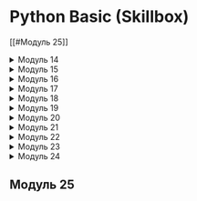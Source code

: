 # Python Basic (Skillbox)
[[#Модуль 25]]


<details>
<summary>Модуль 14</summary>
<h2>Задача 1. Информация о системе</h2>
<p>
Чтобы преподавателям было проще помогать вам при возникновении различных ошибок, нужно собрать информацию об операционной системе и версии Python. Для этого используйте код ниже.
</p>
<pre>
  <code>
    import platform
    import sys
    info = 'OS info is \n{}\n\nPython version is {} {}'.format(
        platform.uname(),
        sys.version,
        platform.architecture(),
    )
    print(info)  
    with open('os_info.txt', 'w', encoding='utf8') as file:
        file.write(info)
  </code>
</pre>
<h2>Задача 2. Сессия</h2>
<p>
Решите задачу из четвёртого урока данного модуля. Вот текст самой задачи:
Для сдачи зачёта студент Пётр написал программу, которая по координатам двух точек определяет уравнение прямой, проходящей через эти две точки, в виде y = k * x + b, где k и b — числа, означающие угловой коэффициент и вертикальное смещение прямой. Вот текст этой программы:
</p>
<p>
<pre>
Пример работы программы (содержимое консоли):
Введите первую точку
X: 10
Y: 20
Введите вторую точку
X: 15
Y: 25
Уравнение прямой, проходящей через эти точки:
y =  1.0  * x +  10.0
Однако вечером накануне сдачи Пётр обнаружил, что программа не всегда работает правильно. 
Например, она не выдаёт корректное уравнение, если координаты первой точки равны (10, 20), а координаты второй точки равны (10, 45).
Отчаявшись и предвидя бессонную ночь, Пётр обратился к вам за помощью. 
Помогите ему найти и исправить ошибку в коде с помощью брейк-поинтов, чтобы уравнение прямой составлялось правильно во всех случаях.
</pre>
</p>
<h2>Задача 3. Сумма и разность</h2>
<p>
Напишите две функции: первая принимает одно целое положительное число N и находит сумму всех цифр числа N; вторая принимает число N и считает количество цифр в числе. В ответе выводится разность суммы чисел и количества.
</p>
<p>
<pre>
Пример работы программы:
Введите число: 500

Сумма цифр: 5
Кол-во цифр в числе: 3
Разность суммы и кол-ва цифр: 2
</pre>
</p>
<h2>Задача 4. Число наоборот 3</h2>
<p>
Пользователь вводит два вещественных числа — N и K. Напишите программу, которая отдельно заменяет сначала целую часть на число, которое получается из исходного записью его цифр в обратном порядке, затем то же самое делает с дробной частью. После этого числа складываются и сумма выводится на экран.
</p>
<p>
<pre>
Пример: 
Введите первое число: 102.12
Введите второе число: 123.34

Первое число наоборот: 201.21
Второе число наоборот: 321.43
Сумма: 522.64
</pre>
</p>

<h2>Задача 5. Наименьший делитель</h2>
<p>
Дано натуральное число n>1. Напишите функцию, которая находит его наименьший делитель, отличный от 1.
</p>
<p>
<pre>
Пример 1: 
Введите число: 6
Наименьший делитель, отличный от единицы: 2

Пример 2:
Введите число: 17
Наименьший делитель, отличный от единицы: 17
</pre>
</p>

<h2>Задача 6. Монетка 2</h2>
<p>
Практиканту снова дали задание найти старую металлическую монетку по заданным координатам. Но теперь металлоискатель сканирует местность вокруг пользователя в виде круга и при обнаружении/отсутствии металла прибор отображает на экране соответствующее сообщение.

Даны два действительных числа x и y и радиус r. Напишите функцию, которая проверяет, лежит ли точка с координатами (x, y) внутри круга с радиусом r (включая его границу). Координаты центра круга — (0, 0). Если точка принадлежит кругу, выведите сообщение «Монетка где-то рядом», иначе выведите сообщение «Монетки в области нет». 
</p>
<p>
<pre>
Пример 1:
Введите координаты монетки:
X: 0.5
Y: 0.5
Введите радиус: 1
Монетка где-то рядом

Пример 2:
Введите координаты монетки:
X: 2
Y: 2
Введите радиус: 1
Монетки в области нет
</pre>
</p>


<h2>Задача 7. Годы</h2>
<p>
Недавно Костя прочитал какую-то научно-фантастическую книжку, где самые страшные события случались только в определённые годы, а именно когда в году были ровно три одинаковые цифры. Косте стало интересно, какие годы были или будут «особенными» в определённом промежутке.
Напишите программу, в которой у пользователя запрашивается два четырёхзначных числа A и B. Затем выведите в порядке возрастания все четырёхзначные числа в интервале от A до B, запись которых содержит ровно три одинаковые цифры.
</p>
<p>
<pre>
Пример:
Введите первый год: 1900
Введите второй год: 2100
Годы от 1900 до 2100 с тремя одинаковыми цифрами:
1911
1999
2000
2022
</pre>
</p>
</details>


<details>
<summary>Модуль 15</summary>
<h2>Задача 1. Генерация списка</h2>
<p>
Дано целое число N. Напишите программу, которая формирует список из нечётных чисел от 1 до N.
</p>

<h2>Задача 2. Турнир</h2>
<p>
Для турнира по волейболу необходимо сформировать турнирную сетку из восьми человек на два дня. На первый день из списка участников решили выбрать каждого второго.
Дан список из восьми имён: Артемий, Борис, Влад, Гоша, Дима, Евгений, Женя, Захар. Напишите программу, которая выводит элементы списка только с чётными индексами.
</p>

<h2>Задача 3. Клетки</h2>
<p>
В научной лаборатории выводят и тестируют новые виды клеток. Есть список из N этих клеток, где элемент списка — это показатель эффективности, а индекс списка — это ранг клетки. Учёные отбирают клетки по следующему принципу: если эффективность клетки меньше её ранга, то эта клетка не подходит.
Напишите программу, которая выводит на экран те элементы списка, значения которых меньше их индекса.
</p>
<p>
<pre>
Пример:
Кол-во клеток: 5
Эффективность 1 клетки: 3
Эффективность 2 клетки: 0
Эффективность 3 клетки: 6
Эффективность 4 клетки: 2
Эффективность 5 клетки: 10
Неподходящие значения: 0 2
</pre>
</p>

<h2>Задача 4. Видеокарты</h2>
<p>
В базе одного магазина электроники есть список видеокарт компании NVIDIA разных поколений. Для удобства в списке вместо полных названий хранятся только числа, они обозначают модель и поколение видеокарты. Недавно компания выпустила новую линейку видеокарт, и в итоге самые старшие поколения разобрали за пару дней.
Напишите программу, которая удаляет из этого списка видеокарт наибольшие элементы.
</p>
<p>
<pre>
Пример:
Кол-во видеокарт: 5
1 Видеокарта: 3070
2 Видеокарта: 2060
3 Видеокарта: 3090
4 Видеокарта: 3070
5 Видеокарта: 3090
Старый список видеокарт: [ 3070 2060 3090 3070 3090 ]
Новый список видеокарт: [ 3070 2060 3070 ]
</pre>
</p>

<h2>Задача 5. Кино</h2>
<p>
Илья зашёл на один любительский киносайт, где пользователи пишут рецензии на фильмы. Вот, кстати, список этих фильмов: 
<pre>
films = [‘Крепкий орешек’, ‘Назад в будущее’, ‘Таксист’, ‘Леон’, ‘Богемская рапсодия’, ‘Город грехов’, ‘Мементо’, ‘Отступники’, ‘Деревня’]
</pre>

Илья на сайте в первый раз, он хочет зарегистрироваться и сразу добавить некоторые фильмы в список своих любимых, чтобы потом почитать рецензии на них. Напишите программу, в которой пользователь вводит фильм, и если он есть в списке, то он добавляется в список любимых. Если его нет, то выводится ошибка. В конце выведите весь список любимых фильмов.
</p>

<h2>Задача 6. Анализ слова</h2>
<p>
Мы пишем программу — анализатор слов, чтобы потом, возможно, использовать её для тренировки нейросети, которая будет генерировать нужный нам текст.
Пользователь вводит слово. Напишите программу, которая считает количество уникальных букв в слове. Уникальные буквы — это те, которые встречаются всего один раз.
</p>
<p>
<pre>
Пример 1:
Введите слово: привет
Кол-во уникальных букв: 6

Пример 2:
Введите слово: лава
Кол-во уникальных букв: 2
</pre>
</p>

<h2>Задача 7. Контейнеры</h2>
<p>
Контейнеры на складе лежат в ряд в порядке невозрастания своей массы (в килограммах). На склад привезли ещё один контейнер, который также нужно положить на определённое место.
Напишите программу, которая получает на вход невозрастающую последовательность натуральных чисел, означающих массу каждого контейнера в ряду. После этого вводится число X — масса нового контейнера. Программа выводит номер, под которым будет лежать новый контейнер. Если в ряде есть контейнеры с одинаковой массой, такой же, как у нового, то его нужно положить после них.
Обеспечьте контроль ввода: все числа не превышают 200.
</p>
<p>
<pre>
Пример:
Кол-во контейнеров: 8
Введите вес контейнера: 165 
Введите вес контейнера: 163 
Введите вес контейнера: 160 
Введите вес контейнера: 160 
Введите вес контейнера: 157 
Введите вес контейнера: 157 
Введите вес контейнера: 155 
Введите вес контейнера: 154 
Введите вес нового контейнера: 162
Номер, куда встанет новый контейнер: 3
</pre>
</p>

<h2>Задача 8. Бегущие цифры</h2>
<p>
Вы пишете программу для маленького табло, в котором циклически повторяется один и тот же текст или числа — прямо как в каком-нибудь метро, автобусах или трамваях.

Дан список из N элементов и целое число K. Напишите программу, которая циклически сдвигает элементы списка вправо на K позиций. Используйте минимально возможное количество операций присваивания.
</p>
<p>
<pre>
Пример 1:
Сдвиг: 1
Изначальный список: [1, 2, 3, 4, 5]
Сдвинутый список: [5, 1, 2, 3, 4]

Пример 2:
Сдвиг: 3
Изначальный список: [1, 4, -3, 0, 10]
Сдвинутый список: [-3, 0, 10, 1, 4]
</pre>
</p>

<h2>Задача 9. Анализ слова 2</h2>
<p>
Мы продолжаем писать программы — анализаторы для текста, и теперь от нас требуется реализовать код, с помощью которого можно будет определять, является ли слово палиндромом — словом, которое одинаково читается слева направо и справа налево. 
Напишите такую программу.
</p>
<p>
<pre>
Пример 1:
Введите слово: мадам
Слово является палиндромом

Пример 2:
Введите слово: abccba
Слово является палиндромом

Пример 3:
Введите слово: abbd
Слово не является палиндромом
</pre>
</p>

<h2>Задача 10. Сортировка (по желанию)</h2>
<p>
Дан список из N чисел. Напишите программу, которая сортирует элементы списка по возрастанию и выводит его на экран. Дополнительный список не использовать.
Постарайтесь придумать и написать как можно более эффективный алгоритм сортировки.
</p>
<p>
<pre>
Пример:
Изначальный список: [1, 4, -3, 0, 10]
Отсортированный список: [-3, 0, 1, 4, 10]
</pre>
</p>
</details>
<details>
<summary>Модуль 16</summary>
<h2>Задача 1. Страшный код</h2>
<p>
Вашему другу, который тоже начал изучать Python, преподаватель дал такую задачу: есть три списка — основной и два побочных. В основном лежат элементы [1, 5, 3], а в побочных [1, 5, 1, 5] и [1, 3, 1, 5, 3, 3] соответственно. 
Первый побочный закидывается в основной, там считается количество цифр 5, количество выводится на экран, и затем они удаляются из основного списка. После этого в основной закидывается второй побочный список, там считается количество цифр 3 и выводится на экран. В конце также выводится и сам список.
Из интереса вы попросили вашего друга показать код его программы и поняли, что сделали это не зря — то, что вы увидели, повергло вас в шок и ужас. Вот сам код:
<pre>
<code>
a = [1, 5, 3]
b = [1, 5, 1, 5]
c = [1, 3, 1, 5, 3, 3]
for i in b:
    a.append(i)
t = 0
for i in a:
    if i == 5:
        t += 1
print(t)
d = []
for i in a:
    if i != 5:
        d.append(i)
for i in c:
    d.append(i)
t = 0
for i in d:
    if i == 3:
        t += 1
print(t)
print(d)
</code>
</pre>
</p>
<p>
Используя знания о методах списков, а также о стиле программирования, помогите другу переписать программу. Не используйте дополнительные списки.
</p>
<p>
<pre>
Результат работы программы:
Кол-во цифр 5 при первом объединении: 3
Кол-во цифр 3 при втором объединении: 4
Итоговый список: [1, 3, 1, 1, 1, 3, 1, 5, 3, 3]
</pre>
</p>

<h2>Задача 2. Шеренга</h2>
<p>
Два класса стоят в две отдельные шеренги. В каждом классе ученики выстроены по росту (по возрастанию): в одном классе от 160 см до 176 см с шагом 2, во втором классе — от 162 см до 180 см с шагом 3. Спустя какое-то время два класса объединяют в одну шеренгу и тоже выстраивают их по возрастанию.
Напишите программу, которая генерирует списки роста для каждого в классе, затем объединяет их в один список и сортирует его в порядке возрастания. Выведите отсортированный список на экран.
</p>

<h2>Задача 3. Детали</h2>
<p>
В базе данных магазина всякой всячины хранится список названий деталей и их стоимостей:
</pre>
shop = [['каретка', 1200], ['шатун', 1000], ['седло', 300], ['педаль', 100], ['седло', 1500], ['рама', 12000], ['обод', 2000], ['шатун', 200], ['седло', 2700]]
</pre>
Продавец решил, что считать количество и стоимость деталей вручную не очень удобно, поэтому решил попросить помощи у программиста, чтобы оптимизировать этот процесс.
Напишите программу, которая запрашивает у пользователя деталь, считает их количество, а также общую стоимость.
</p>
<p>
</pre>
Пример:
Название детали: седло

Кол-во деталей - 3  
Общая стоимость - 4500
</pre>
</p>

<h2>Задача 4. Вечеринка</h2>
<p>
В честь своего дня рождения Артём решил закатить вечеринку у себя на даче. Он не стал рассылать приглашения, а просто сообщил всем: «Если хотите — приходите и своих друзей тоже зовите». В ходе вечеринки люди приходили и уходили, ночевать остались не все. К тому же и сама дача не резиновая — на ней помещается всего шесть человек.
Дан изначальный список гостей — имена тех, кто пришёл к началу:
<pre>
guests = [‘Петя’, ‘Ваня’, ‘Саша’, ‘Лиза’, ‘Катя’]
</pre>
Напишите программу, которая спрашивает у пользователя, ушёл человек или пришёл новый гость, и исходя из ответа добавляет в список или удаляет из него нужное имя. При этом гостей может быть не больше шести. Имена запрашиваются до тех пор, пока пользователь не введёт сообщение «Пора спать».
</p>
<p>
<pre>
Пример:
Сейчас на вечеринке 5 человек: [‘Петя’, ‘Ваня’, ‘Саша’, ‘Лиза’, ‘Катя’]
Гость пришёл или ушёл? пришёл
Имя гостя: Алекс
Привет, Алекс!

Сейчас на вечеринке 6 человек: [‘Петя’, ‘Ваня’, ‘Саша’, ‘Лиза’, ‘Катя’, ‘Алекс’]
Гость пришёл или ушёл? пришёл
Имя гостя: Гоша
Прости, Гоша, но мест нет.

Сейчас на вечеринке 6 человек: [‘Петя’, ‘Ваня’, ‘Саша’, ‘Лиза’, ‘Катя’, ‘Алекс’]
Гость пришёл или ушёл? ушёл
Имя гостя: Ваня
Пока, Ваня!

Сейчас на вечеринке 5 человек: [‘Петя’, ‘Саша’, ‘Лиза’, ‘Катя’,  ‘Алекс’]
Гость пришёл или ушёл? Пора спать

Вечеринка закончилась, все легли спать.
</pre>
</p>

<h2>Задача 5. Песни</h2>
<p>
Мы пишем приложение для удобного прослушивания музыки. У Вани есть список из девяти песен группы Depeche Mode. Каждая песня состоит из названия и продолжительности с точностью до долей минут:
</p>
<pre>
violator_songs = [
    ['World in My Eyes', 4.86],
    ['Sweetest Perfection', 4.43],
    ['Personal Jesus', 4.56],
    ['Halo', 4.9],
    ['Waiting for the Night', 6.07],
    ['Enjoy the Silence', 4.20],
    ['Policy of Truth', 4.76],
    ['Blue Dress', 4.29],
    ['Clean', 5.83]
]
</pre>
Из этого списка Ваня хочет выбрать N песен и закинуть их в особый плейлист с другими треками. И при этом ему важно, сколько времени в сумме эти N песен будут звучать.
Напишите программу, которая запрашивает у пользователя количество песен из списка и затем названия этих песен, а на экран выводит общее время их звучания.
<p>
<pre>
Пример:
Сколько песен выбрать? 3
Название 1 песни: Halo
Название 2 песни: Enjoy the Silence
Название 3 песни: Clean

Общее время звучания песен: 14.93 минут
</pre>
</p>

<h2>Задача 6. Уникальные элементы</h2>
<p>
Даны два списка целых чисел, оба списка заполняются с клавиатуры. В первый список вводится три числа, во второй — семь чисел. Напишите программу, которая запрашивает у пользователя эти числа, затем расширяет первый список элементами второго и после этого оставляет в первом списке только уникальные элементы, то есть удаляет лишние повторы чисел. Условный оператор использовать нельзя.
<pre>
first_list = [1, 2, 3]
second_list = [2, 4, 6, 3, 3, 2, 1]
</pre>
</p>
<p>
<pre>
Пример:
# ввод чисел опустим
Первый список: [1, 2, 3]
Второй список: [2, 4, 6, 3, 3, 2, 1]

Новый первый список с уникальными элементами: [4, 6, 3, 2, 1]
</pre>
</p>

<h2>Задача 7. Ролики</h2>
<p>
Частная контора даёт в прокат ролики самых разных размеров. Человек может надеть ролики любого размера, которые не меньше размера его ноги. 
Пользователь вводит два списка размеров: N размеров коньков и K размеров ног людей. Реализуйте код, который определяет, какое наибольшее число человек сможет одновременно взять ролики и пойти покататься.
</p>
<p>
<pre>
Пример:
Кол-во коньков: 4
Размер 1 пары: 41
Размер 2 пары: 40
Размер 3 пары: 39
Размер 4 пары: 42
Кол-во людей: 3
Размер ноги 1 человека: 42
Размер ноги 2 человека: 41
Размер ноги 3 человека: 42

Наибольшее кол-во людей, которые могут взять ролики: 2
</pre>
</p>

<h2>Задача 8. Считалка</h2>
<p>
N человек, пронумерованных числами от 1 до N, стоят в кругу. Они начинают играть в считалку на выбывание, где каждый K-й по счёту человек выбывает из круга, после чего счёт продолжается со следующего за ним человека.

На вход подаётся количество человек N и номер K. Напишите программу, которая выводит число от 1 до N — это номер человека, который останется в кругу последним.
</p>
<p>
<pre>
Пример:
Кол-во человек: 5
Какое число в считалке? 7
Значит, выбывает каждый 7 человек

Текущий круг людей: [1, 2, 3, 4, 5]
Начало счёта с номера 1
Выбывает человек под номером 2

Текущий круг людей: [1, 3, 4, 5]
Начало счёта с номера 3
Выбывает человек под номером 5

Текущий круг людей: [1, 3, 4]
Начало счёта с номера 1
Выбывает человек под номером 1

Текущий круг людей: [3, 4]
Начало счёта с номера 3
Выбывает человек под номером 3

Остался человек под номером 4
</pre>
</p>

<h2>Задача 9. Друзья</h2>
<p>
N друзей постоянно берут в долг друг у друга деньги. В какой-то момент им надоело забывать, кто кому и сколько должен, и они придумали систему долговых расписок. И чтобы начать новый год «с чистого листа», друзья решили оплатить все долговые расписки, которые накопились у них друг к другу. Однако выяснилось, что иногда один и тот же человек в разные дни выступал как в роли должника, так и в роли кредитора.
Напишите программу, которая по заданным распискам вычислит, сколько всего должен каждый друг выплатить другим (или получить с других).
Сначала вводится число N — количество друзей, затем вводится число K — количество долговых расписок, после этого следует K троек чисел: номер друга, взявшего в долг, номер друга, давшего деньги, и сумма. Гарантируется, что ни один друг не брал в долг сам у себя.
Программа должна вывести «баланс друзей», то есть суммы, которые должны получить или отдать друзья. Положительное число означает, что друг должен получить деньги от других, отрицательное — должен отдать деньги.
</p>
<p>
<pre>
Пример 1:
Кол-во друзей: 2
Долговых расписок: 3
1 расписка
Кому: 1
От кого: 2
Сколько: 10

2 расписка
Кому: 1
От кого: 2
Сколько: 20

3 расписка
Кому: 1
От кого: 2
Сколько: 20

Баланс друзей:
1 : -50
2 : 50

Пример 2:
Кол-во друзей: 3
Долговых расписок: 1
1 расписка
Кому: 3
От кого: 1
Сколько: 100
Баланс друзей:
1 : 100
2 : 0
3 : -100
</pre>
</p>

<h2>Задача 10. Симметричная последовательность</h2>
<p>
Последовательность чисел называется симметричной, если она одинаково читается как слева направо, так и справа налево. Например, следующие последовательности являются симметричными:
<pre>
1 2 3 4 5 4 3 2 1
1 2 1 2 2 1 2 1
</pre>
</p>
<p>
<pre>
Пример 1:
Кол-во чисел: 5
Число: 1
Число: 2
Число: 1
Число: 2
Число: 2

Последовательность: 1 2 1 2 2
Нужно приписать чисел: 3
Сами числа: 1 2 1

Пример 2:
Кол-во чисел: 5
Число: 1
Число: 2
Число: 3
Число: 4
Число: 5

Последовательность: 1 2 3 4 5
Нужно приписать чисел: 4
Сами числа: 4 3 2 1
</pre>
</p>
</details>
<details>
<summary>Модуль 17</summary>
<h2>Задача 1. Гласные буквы</h2>
<p>
Команде лингвистов понравилось качество ваших программ, и они решили заказать у вас функцию для анализатора текста, которая создавала бы список гласных букв текста, а заодно считала бы их количество.
Напишите программу, которая запрашивает у пользователя текст и генерирует список из гласных букв этого текста (сама строка вводится на русском языке). Выведите в консоль сам список и его длину.
</p>
<p>
<pre>
Пример:
Введите текст: Нужно отнести кольцо в Мордор!

Список гласных букв: ['у', 'о', 'о', 'е', 'и', 'о', 'о', 'о', 'о']
Длина списка: 9
</pre>
</p>

<h2>Задача 2. Генерация</h2>
<p>
Пользователь вводит целое число N. Напишите программу, которая генерирует список из N чисел, на чётных местах в нём стоят единицы, а на нечётных — числа, равные остатку от деления своего номера на 5.
</p>
<p>
<pre>
Пример:
Введите длину списка: 10
Результат: [1, 1, 1, 3, 1, 0, 1, 2, 1, 4]
</pre>
</p>

<h2>Задача 3. Случайные соревнования</h2>
<p>
Мы хотим протестировать работу электронной таблицы для участников некоторых соревнований. Есть два списка (то есть две команды), по 20 участников в каждом. В этих списках хранятся очки каждого участника (это вещественные числа с двумя знаками после точки, например 4.03). Участник одной команды соревнуется с участником другой команды под таким же номером. То есть первый соревнуется с первым, второй — со вторым и так далее.
Напишите программу, которая генерирует два списка участников (по 20 элементов) из случайных вещественных чисел (от 5 до 10). Для этого найдите подходящую функцию из модуля random. Затем сгенерируйте третий список, в котором окажутся только победители из каждой пары.
</p>
<p>
<pre>
Пример:
Первая команда: [7.86, 6.76, 9.97, 9.08, 5.45, 6.9, 8.65, 5.17, 8.17, 5.06, 7.56, 7.1, 7.18, 8.25, 5.53, 7.95, 8.91, 7.11, 8.29, 9.52]
Вторая команда: [7.13, 5.7, 8.89, 5.36, 5.62, 9.46, 5.82, 8.67, 8.41, 7.0, 5.31, 7.8, 9.93, 7.76, 7.4, 8.26, 7.94, 5.71, 7.89, 7.77]
Победители тура: [7.86, 6.76, 9.97, 9.08, 5.62, 9.46, 8.65, 8.67, 8.41, 7.0, 7.56, 7.8, 9.93, 8.25, 7.4, 8.26, 8.91, 7.11, 8.29, 9.52]
</pre>
</p>

<h2>Задача 4. Тренируемся со срезами</h2>
<p>
Дана строка, в которой хранятся первые семь букв английского алфавита. 
<pre>
alphabet = 'abcdefg'
</pre>
Напишите программу, которая выводит на экран 10 вот таких результатов:
<pre>
1.	Копия строки.
2.	Элементы строки в обратном порядке.
3.	Каждый второй элемент строки (включая самый первый).
4.	Каждый второй элемент строки после первого.
5.	Все элементы до второго.
6.	Все элементы, начиная с конца до предпоследнего.
7.	Все элементы в диапазоне индексов от 3 до 4 (не включая 4).
8.	Последние три элемента строки.
9.	Все элементы в диапазоне индексов от 3 до 4 (не включая 5).
10.	То же, что и в предыдущем пункте, но в обратном порядке.
</pre>
Для получения и вывода результатов используйте только команду print и срезы.
</p>
<p>
<pre>
Результаты работы программы:

1: abcdefg
2: gfedcba
3: aceg
4: bdf
5: a
6: g
7: d
8: efg
9: de
10: ed
</pre>
</p>

<h2>Задача 5. Разворот</h2>
<p>
На вход в программу подаётся строка, в которой буква h встречается как минимум два раза. Реализуйте код, который разворачивает последовательность символов, заключённую между первым и последним появлением буквы h, в противоположном порядке.
</p>

<h2>Задача 6. Сжатие списка</h2>
<p>
Дан список из N целых чисел. Напишите программу, которая выполняет «сжатие списка» — переставляет все нулевые элементы в конец массива. При этом все ненулевые элементы располагаются в начале массива в том же порядке. Затем все нули из списка удаляются.
</p>

<h2>Задача 7. Двумерный список</h2>
<p>
Как мы говорили ранее, в программировании часто приходится писать код исходя из результата, который требует заказчик. В этот раз заказчику нужно получить вот такой двумерный список
<pre>
[[1, 5, 9], [2, 6, 10], [3, 7, 11], [4, 8, 12]]
</pre>
Напишите программу, которая генерирует такой список и выводит его на экран. Используйте только list comprehensions.
</p>

<h2>Задача 8. Развлечение</h2>
<p>
N палочек выставили в один ряд, пронумеровав их слева направо числами от 1 до N. Затем по этому ряду бросили K камней, при этом i-й камень сбил все палки с номерами от L_i до R_i включительно. Определите, какие палки остались стоять на месте.
Напишите программу, которая получает на вход количество палок N и количество бросков K. Далее идёт K пар чисел L_i, R_i, при этом 1≤ L_i≤ R_i≤ N.
Программа должна вывести последовательность из N символов, где j-й символ есть “I”, если j-я палка осталась стоять, или “.”, если j-я палка была сбита.
</p>
<p>
<pre>
Пример:
Кол-во палок: 10 
Кол-во бросков: 3
Бросок 1. Сбиты палки с номера 8 
по номер 10
Бросок 2. Сбиты палки с номера 2 
по номер 5
Бросок 3. Сбиты палки с номера 3 
по номер 6

Результат: I.....I...
</pre>
</p>

<h2>Задача 9. Список списков</h2>
<p>
Дан вот такой (уже многомерный!) список:
<pre>
nice_list = [[[1, 2, 3], [4, 5, 6], [7, 8, 9]], [[10, 11, 12], [13, 14, 15], [16, 17, 18]]]
</pre>
Напишите код, который «раскрывает» все вложенные списки, то есть оставляет только внешний список. Для решения используйте только list comprehensions.
</p>
<p>
<pre>
Ответ: [1, 2, 3, 4, 5, 6, 7, 8, 9, 10, 11, 12, 13, 14, 15, 16, 17, 18]
</pre>
</p>

<h2>Задача 10. Шифр Цезаря (сделайте по желанию)</h2>
<p>
Юлий Цезарь использовал свой способ шифрования текста. Каждая буква заменялась на следующую по алфавиту через K позиций по кругу. Если взять русский алфавит и k = 3, то в слове, которое мы хотим зашифровать, буква А станет буквой Г, Б станет Д и так далее.

Пользователь вводит сообщение, а также значение сдвига. Напишите программу, которая зашифрует это сообщение при помощи шифра Цезаря.
</p>
<p>
<pre>
Пример:
Введите сообщение: это питон
Введите сдвиг: 3
Зашифрованное сообщение: ахс тлхср
</pre>
</p>
</details>
<details>
<summary>Модуль 18</summary>
<h2>Задача 1. Меню ресторана</h2>
<p>
Один ресторан заказал вам написать приложение, которое в один клик отображало бы пользователю доступное меню в удобном виде. Для этого ресторан любезно предоставил свой сайт, откуда можно получить актуальную информацию о меню в виде идущих подряд названий.
Напишите программу, которая выводит это меню на экран. На вход подаётся строка из названий блюд, разделённых символом «;», а на выходе эти названия перечисляются через запятую и пробел.
</p>
<p>
<pre>
Пример:
Доступное меню: утиное филе;фланк-стейк;банановый пирог;плов

На данный момент в меню есть: утиное филе, фланк-стейк, банановый пирог, плов
</pre>
</p>

<h2>Задача 2. Самое длинное слово</h2>
<p>
Дана строка, содержащая пробелы. Найдите в ней самое длинное слово, выведите  это слово и его длину. Если таких слов несколько, выведите первое из них.
</p>

<h2>Задача 3. Файлы</h2>
<p>
В одной IT-компании существует негласный закон об именовании текстовых документов:
<ol>
  <li>Название файла не должно начинаться на один из специальных символов: @№$%^&*().</li>
  <li>Файл заканчивается расширением .txt или .docx.</li>
</ol>
Напишите программу, которая получает на вход полное название файла и проверяет его по этим правилам.
</p>
<p>
<pre>
Пример 1:
Название файла: @example.txt
Ошибка: название начинается на один из специальных символов
Пример 2:
Название файла: example.ttx
Ошибка: неверное расширение файла. Ожидалось .txt или .docx
Пример 3:
Название файла: example.txt

Файл назван верно.
</pre>
</p>

<h2>Задача 4. Заглавные буквы</h2>
<p>
Пользователь вводит строку. Напишите программу, которая изменяет регистр символов в этой строке так, чтобы первая буква каждого слова была заглавной, а остальные буквы — строчными.
</p>
<p>
<pre>
Пример:
Введите строку: Кажется, я забыл выключить утюг

Результат: Кажется, Я Забыл Выключить Утюг
</pre>
</p>

<h2>Задача 5. Пароль</h2>
<p>
При регистрации на сайте помимо логина нужно ещё придумать надёжный пароль. Этот пароль должен состоять минимум из восьми символов, в нём должна быть хотя бы одна большая буква и хотя бы три цифры. Тогда он будет считаться надёжным. 
Напишите программу, которая запрашивает у пользователя пароль до тех пор, пока он не введёт надежный пароль. Используется латиница.
</p>
<p>
<pre>
Пример:
Придумайте пароль: qwerty
Пароль ненадёжный. Попробуйте ещё раз.
Придумайте пароль: qwerty12
Пароль ненадёжный. Попробуйте ещё раз.
Придумайте пароль: qwerty123
Пароль ненадёжный. Попробуйте ещё раз.
Придумайте пароль: qWErty123
Это надёжный пароль!
</pre>
</p>

<h2>Задача 6. Сжатие</h2>
<p>
С увеличением объёма данных возникла потребность в сжатии этих данных, при этом без потери важной информации. Для этого было придумано кодирование, которое осуществляется следующим образом:
s = 'aaaabbсaa' преобразуется в 'a4b2с1a2', то есть группы одинаковых символов исходной строки заменяются на этот символ и количество его повторений в этой позиции строки.
Напишите программу, которая считывает строку, кодирует её предложенным алгоритмом и выводит закодированную последовательность на экран. Кодирование должно учитывать регистр символов.
</p>
<p>
<pre>
Пример:
Введите строку: aaAAbbсaaaA

Закодированная строка: a2A2b2с1a3A1
</pre>
</p>

<h2>Задача 7. IP-адрес 2</h2>
<p>
При написании клиент-серверного приложения часто приходится работать с теми самыми IP-адресами. Как мы уже знаем, IP-адрес состоит из четырёх целых чисел в диапазоне от 0 до 255, разделённых точками.

Пользователь вводит строку. Напишите программу, которая определяет, является ли заданная строка правильным IP-адресом. Обеспечьте контроль ввода, где предусматривается ввод целых чисел от 0 до 255, а также точки между ними.
</p>
<p>
<pre>
Пример 1:
Введите IP: 128.16.35.a4
a4 - не целое число

Пример 2:
Введите IP: 240.127.56.340
340 превышает 255

Пример 3:
Введите IP: 34.56.42,5
Адрес - это четыре числа, разделённые точками

Пример 4:
Введите IP: 128.0.0.255
IP-адрес корректен
</pre>
</p>

<h2>Задача 8. Бегущая строка</h2>
<p>
В одном из домашних заданий мы писали для табло программу, которая циклически сдвигает элементы списка чисел вправо на K позиций. В этот раз мы работаем с двумя строками, и нам нужно проверить, не равна ли на самом деле одна другой. Возможно, одна из них просто немного сдвинута.
Пользователь вводит две строки. Напишите программу, которая определяет, можно ли первую строку получить из второй циклическим сдвигом.
Опционально: если получить можно, то выведите значение этого сдвига.
</p>
<p>
<pre>
Пример 1:
Первая строка: abcd
Вторая строка: cdab
Первая строка получается из второй со сдвигом 2.
Пример 2:
Первая строка: abcd
Вторая строка: cdba

Первую строку нельзя получить из второй с помощью циклического сдвига.
</pre>
</p>

<h2>Задача 9. Сообщение</h2>
<p>
Нашему другу надоело общаться простыми сообщениями, и он решил делать это необычным способом: он переворачивает каждое слово в тексте, при этом не трогая знаки препинания. 

Пользователь вводит текст, состоящий из слов и знаков препинания. Напишите программу, которая переворачивает (записывает в обратном порядке) все слова текста, оставив знаки препинания без изменений. Словом в тексте считается последовательность символов из прописных и строчных букв кириллицы.
</p>
<p>
<pre>
Пример 1:
Сообщение: Это задание очень! простое.

Новое сообщение: отЭ еинадаз ьнечо! еотсорп.

Пример 2:
Сообщение: Хотя ,. возм:ожно и нет.

Новое сообщение: ятоХ ,. мзов:онжо и тен.
</pre>
</p>

<h2>Задача 10 (по желанию). Истина</h2>
<p>
К вам попал зашифрованный текст, означающий большую истину для многих программистов на Python. Напишите программу, которая реализует алгоритм дешифровки этого текста. Расшифруйте текст с помощью своей программы, а затем найдите его в интернете.
</p>
</details>
<details>
<summary>Модуль 19</summary>
<h2>Задача 1. Песни 2</h2>
<p>
Мы продолжаем писать приложение для удобного прослушивания музыки, но теперь наши песни хранятся в виде словаря, а не вложенных списков. Каждая песня состоит из названия и продолжительности с точностью до долей минут.
<pre>
violator_songs = {
    'World in My Eyes': 4.86,
    'Sweetest Perfection': 4.43,
    'Personal Jesus': 4.56,
    'Halo': 4.9,
    'Waiting for the Night': 6.07,
    'Enjoy the Silence': 4.20,
    'Policy of Truth': 4.76,
    'Blue Dress': 4.29,
    'Clean': 5.83
}
</pre>
Напишите программу, которая запрашивает у пользователя количество песен из списка и затем названия этих песен, а на экран выводит общее время их звучания.
</p>
<p>
<pre>
Пример:
Сколько песен выбрать? 3
Название 1 песни: Halo
Название 2 песни: Enjoy the Silence
Название 3 песни: Clean

Общее время звучания песен: 14.93 минут
</pre>
</p>

<h2>Задача 2. География</h2>
<p>
Антон помимо программирования также увлекается и географией, поэтому он решил связать эти две области и написать для своего проекта небольшую программу-навигатор.

Пользователь вводит количество стран N, а затем N раз вводит страну и города, которые в этой стране находятся, в одну строку. Затем пользователь вводит три названия городов. Реализуйте такую программу и для каждого из трёх городов укажите, в какой стране он находится. Если такого города нет, то выведите соответствующее сообщение.
</p>
<p>
<pre>
Пример: 
Кол-во стран: 2
1 страна: Россия Москва Петербург Новгород
2 страна: Германия Берлин Лейпциг Мюнхен
1 город: Москва
Город Москва расположен в стране Россия.
2 город: Мюнхен
Город Мюнхен расположен в стране Германия.
3 город: Рим
По городу Рим данных нет.
</pre>
</p>

<h2>Задача 3. Криптовалюта</h2>
<p>
При работе с API (application programming interface) сайта биржи по криптовалюте вы получили вот такие данные в виде словаря:
<pre>
data = {
    "address": "0x544444444444",
    "ETH": {
        "balance": 444,
        "totalIn": 444,
        "totalOut": 4
    },
    "count_txs": 2,
    "tokens": [
        {
            "fst_token_info": {
                "address": "0x44444",
                "name": "fdf",
                "decimals": 0,
                "symbol": "dsfdsf",
                "total_supply": "3228562189",
                "owner": "0x44444",
                "last_updated": 1519022607901,
                "issuances_count": 0,
                "holders_count": 137528,
                "price": False
            },
            "balance": 5000,
            "totalIn": 0,
            "total_out": 0
        },
        {
            "sec_token_info": {
                "address": "0x44444",
                "name": "ggg",
                "decimals": "2",
                "symbol": "fff",
                "total_supply": "250000000000",
                "owner": "0x44444",
                "last_updated": 1520452201,
                "issuances_count": 0,
                "holders_count": 20707,
                "price": False
            },
            "balance": 500,
            "totalIn": 0,
            "total_out": 0
        }
    ]
}
</pre>
Теперь вам предстоит немного обработать эти данные.
Напишите программу, которая выполняет следующий алгоритм действий:
<ol>
  <li>Вывести списки ключей и значений словаря.</li>
  <li>В “ETH” добавить ключ “total_diff” со значением 100.</li>
  <li>Внутри “fst_token_info” значение ключа “name” поменять с “fdf” на “doge”.</li>
  <li>Удалить “total_out” из tokens и присвоить его значение в “total_out” внутри “ETH”.</li>
  <li>Внутри "sec_token_info" изменить название ключа “price” на “total_price”.</li>
</ol>
</p>

<h2>Задача 4. Товары</h2>
<p>
В базе данных магазина вся необходимая информация по товарам делится на два словаря: первый отвечает за коды товаров, второй — за списки количества разнообразных товаров на складе:
<pre>
goods = {
    'Лампа': '12345',
    'Стол': '23456',
    'Диван': '34567',
    'Стул': '45678',
}
store = {
    '12345': [
        {'quantity': 27, 'price': 42},
    ],
    '23456': [
        {'quantity': 22, 'price': 510},
        {'quantity': 32, 'price': 520},
    ],
    '34567': [
        {'quantity': 2, 'price': 1200},
        {'quantity': 1, 'price': 1150},
    ],
    '45678': [
        {'quantity': 50, 'price': 100},
        {'quantity': 12, 'price': 95},
        {'quantity': 43, 'price': 97},
    ],
}
</pre>
Каждая запись второго словаря отображает, сколько и по какой цене закупалось товаров (цена указана за 1 шт.).
Напишите программу, которая рассчитывает, на какую сумму лежит каждого товара на складе, и выводит эту информацию на экран.
</p>
<p>
<pre>
Результат работы программы.
Лампа - 27 шт, стоимость 1134 руб
Стол - 54 шт, стоимость 27860 руб
Диван - 3 шт, стоимость 3550 руб
Стул - 105 шт, стоимость 10311 руб
</pre>
</p>

<h2>Задача 5. Гистограмма частоты 2</h2>
<p>
Мы уже писали программу для лингвистов, которая получала на вход текст и считала, сколько раз в строке встречается каждый символ. Теперь задача немного поменялась: максимальную частоту выводить не нужно, однако теперь необходимо написать функцию, которая будет инвертировать полученный словарь. То есть в качестве ключа будет частота, а в качестве значения — список символов с этой частотой. Реализуйте такую программу.
</p>
<p>
<pre>
Пример:
Введите текст: Здесь что-то написано
Оригинальный словарь частот:
  : 2
- : 1
З : 1
а : 2
д : 1
е : 1
и : 1
н : 2
о : 3
п : 1
с : 2
т : 2
ч : 1
ь : 1

Инвертированный словарь частот:
1 : ['З', 'д', 'е', 'ь', 'ч', '-', 'п', 'и']
2 : ['с', ' ', 'т', 'н', 'а']
3 : ['о']
</pre>
</p>

<h2>Задача 6. Словарь синонимов</h2>
<p>
Одна библиотека поручила вам написать программу для оцифровки словарей слов-синонимов. На вход в программу подаётся N пар слов. Каждое слово является синонимом к парному ему слову. 
Реализуйте код, который составляет словарь слов-синонимов (все слова в словаре различны), затем запрашивает у пользователя слово и выводит на экран его синоним. Обеспечьте контроль ввода: если такого слова нет, то выведите ошибку и запросите слово ещё раз. При этом проверка не должна зависеть от регистра символов.
</p>
<p>
<pre>
Пример:
Введите количество пар слов: 3
1 пара: Привет - Здравствуйте
2 пара: Печально - Грустно
3 пара: Весело - Радостно

Введите слово: интересно
Такого слова в словаре нет.
Введите слово: здравствуйте
Синоним: Привет
</pre>
</p>

<h2>Задача 7. Пицца</h2>
<p>
В базе данных интернет-магазина PizzaTime хранятся данные о том, кто, что и сколько заказывал у них в определённый период. Вам нужно структурировать эту информацию, а также понять, сколько всего пицц купил каждый заказчик.
На вход в программу подаётся N заказов. Каждый заказ представляет собой строку вида «Покупатель — название пиццы — количество заказанных пицц». Реализуйте код, который выводит список покупателей и их заказов по алфавиту. Учитывайте, что один человек может заказать одно и то же несколько раз.
</p>
<p>
<pre>
Пример:
Введите кол-во заказов: 6
1 заказ: Иванов Пепперони 1
2 заказ: Петров Де-Люкс 2
3 заказ: Иванов Мясная 3
4 заказ: Иванов Мексиканская 2
5 заказ: Иванов Пепперони 2
6 заказ: Петров Интересная 5

Иванов: 
    Мексиканская: 2
    Мясная: 3
    Пепперони: 3
Петров:
    Де-Люкс: 2
    Интересная: 5
</pre>
</p>

<h2>Задача 8. Угадай число</h2>
<p>
Артём и Борис играют в игру. Артём загадал натуральное число от 1 до N. Борис пытается угадать это число, для этого он называет несколько чисел подряд. Артём говорит Борису «да», если среди названных Борисом чисел есть задуманное. В противном случае Артём говорит «нет». После нескольких заданных вопросов Борис сдался и попросил вас помочь ему определить, какие числа мог задумать Артём.

Напишите программу, которая имитирует диалог Артёма и Бориса. В начале на вход подаётся число N — это максимальное число, которое мог загадать Артём. Затем Борис предполагает, что среди некоторых чисел есть то, которое загадал Артём (несколько чисел через пробел), а Артём отвечает. Так продолжается до тех пор, пока Борис не попросит помощи (пока не введётся строка «Помогите!») или Борис не угадает число. В конце программы необходимо вывести, какие числа мог загадать Артём.
</p>
<p>
<pre>
Пример реализации:
Введите максимальное число: 10

Нужное число есть среди вот этих чисел: 1 2 3 4 5
Ответ Артёма: Да

Нужное число есть среди вот этих чисел: 2 4 6 8 10
Ответ Артёма: Нет

Нужное число есть среди вот этих чисел: Помогите!
Артём мог загадать следующие числа: 1 3 5
</pre>
</p>

<h2>Задача 9. Родословная</h2>
<p>
В генеалогическом древе у каждого человека, кроме родоначальника, есть ровно один родитель. Каждому элементу дерева сопоставляется целое неотрицательное число, называемое высотой. У родоначальника высота равна 0, у любого другого элемента высота на 1 больше, чем у его родителя. Вам нужно написать программу, которая по заданному генеалогическому древу определяет высоту всех его элементов.

Программа получает на вход N количество человек в генеалогическом древе. Далее следует N−1 строк, в каждой из которых задаётся родитель для каждого элемента дерева, кроме родоначальника. Каждая строка имеет вид имя_потомка имя_родителя.
Программа должна вывести список всех элементов древа в лексикографическом порядке (по алфавиту). После вывода имени каждого элемента необходимо вывести его высоту.
</p>
<p>
<pre>
Пример:
Введите количество человек: 9
1 пара: Alexei Peter_I
2 пара: Anna Peter_I
3 пара: Elizabeth Peter_I
4 пара: Peter_II Alexei
5 пара: Peter_III Anna
6 пара: Paul_I Peter_III
7 пара: Alexander_I Paul_I
8 пара: Nicholaus_I Paul_I

“Высота” каждого члена семьи:
Alexander_I 4
Alexei 1
Anna 1
Elizabeth 1
Nicholaus_I 4
Paul_I 3
Peter_I 0
Peter_II 2
Peter_III 2
</pre>
</p>

<h2>Задача 10 (по желанию). Снова палиндром</h2>
<p>
Пользователь вводит строку. Необходимо написать программу, которая определяет, существует ли у этой строки такая перестановка, при которой она станет палиндромом. Выведите соответствующее сообщение.
</p>
<p>
<pre>
Пример 1:
Введите строку: aab
Можно сделать палиндромом

Пример 2:
Введите строку: aabc
Нельзя сделать палиндромом
</pre>
</p>
</details>
<details>
<summary>Модуль 20</summary>
<h2>Задача 1. Ревью кода</h2>
<p>
Ваня работает middle-разработчиком на Python в IT-компании. Один кандидат на junior-разработчика прислал ему код тестового задания. Задание состояло в следующем: есть словарь из трёх студентов. Необходимо:
<ol>
  <li>Вывести на экран список пар «ID студента — возраст».</li>
  <li>Написать функцию, которая принимает в качестве аргумента словарь и возвращает два значения: полный список интересов всех студентов и общую длину всех фамилий студентов.</li>
  <li>Далее в основном коде эта функция вызывается, и значения присваиваются отдельным переменным, которые после выводятся на экран. (Т.е. нужно распаковать все возвращаемые значения в отдельные переменные.)</li>
</ol>
Ваня — очень придирчивый программист, и после просмотра кода он понял, что этого кандидата на работу не возьмёт, даже несмотря на то, что он выдаёт верный результат. Вот сам код кандидата:
<pre>
students = {
    1: {
        'name': 'Bob',
        'surname': 'Vazovski',
        'age': 23,
        'interests': ['biology, swimming']
    },
    2: {
        'name': 'Rob',
        'surname': 'Stepanov',
        'age': 24,
        'interests': ['math', 'computer games', 'running']
    },
    3: {
        'name': 'Alexander',
        'surname': 'Krug',
        'age': 22,
        'interests': ['languages', 'health food']
    }
}


def f(dict):
    lst = []
    string = ''
    for i in dict:
        lst += (dict[i]['interests'])
        string += dict[i]['surname']
    cnt = 0
    for s in string:
        cnt += 1
    return lst, cnt


pairs = []
for i in students:
    pairs += (i, students[i]['age'])

<b>
my_lst = f(students)[0]
l = f(students)[1]
print(my_lst, l)
</b>
</pre>
Перепишите этот код так, чтобы он был максимально pythonic и Ваня мало к чему мог придраться (ну только если очень захочется). Убедитесь в том, что программа работает всё так же верно. Различные проверки на существование записей в словаре не обязательны, но приветствуются :)
</p>

<h2>Задача 2. Универсальная программа 2</h2>
<p>
Спустя некоторое время заказчик попросил нас немного изменить скрипт для своей криптографии: теперь индексы элементов должны быть простыми числами.
Напишите функцию, которая возвращает список из элементов итерируемого объекта (кортежа, строки, списка, словаря), у которых индекс — это простое число. Для проверки на простое число напишите отдельную функцию is_prime.
Дополнительно: сделайте так, чтобы основная функция состояла только из оператора return и при этом также возвращала список.
</p>

<h2>Задача 3. Функция</h2>
<p>
Напишите функцию, которая принимает на вход кортеж и какой-то случайный элемент (его можно вводить с клавиатуры). Функция должна возвращать новый кортеж, начинающийся с первого появления элемента в нём и заканчивающийся вторым его появлением включительно. 
Если элемента нет вовсе — вернуть пустой кортеж. Если элемент встречается только один раз, то вернуть кортеж, который начинается с него и идёт до конца исходного.
</p>

<h2>Задача 4. Игроки</h2>
<p>
У вас есть словарь игроков, которые участвовали в трёх видах спорта. В словаре хранятся пары «Ф. И. — очки»:
<pre>
players = {
    ("Ivan", "Volkin"): (10, 5, 13),
    ("Bob", "Robbin"): (7, 5, 14),
    ("Rob", "Bobbin"): (12, 8, 2)
}
</pre>
Один программист попросил нас для своей базы отправить ему немного другой вариант хранения этой информации.
Напишите программу, которая объединяет ключ словаря со значением в один кортеж, и выведите результат на экран. Постарайтесь использовать как можно более эффективное решение.
</p>
<p>
<pre>
Результат работы программы:
[('Ivan', 'Volkin', 10, 5, 13), ('Bob', 'Robbin', 7, 5, 14), ('Rob', 'Bobbin', 12, 8, 2)]
</pre>
</p>

<h2>Задача 5. Одна семья</h2>
<p>
В одной базе данных хранится информация о членах нескольких разных семей. Хранение реализовано с помощью словаря с парами «Ф. И. — возраст».
Напишите программу, которая запрашивает у пользователя фамилию и выводит на экран возраст всех членов одной семьи. Учтите, что, например, у двух людей разного пола фамилии различаются окончаниями. Поиск не должен быть регистрозависимым.
</p>
<p>
<pre>
Пример:
Введите фамилию: Сидоров

Сидоров Никита 35
Сидорова Алина 34
Сидоров Павел 10
</pre>
</p>

<h2>Задача 6. По парам</h2>
<p>
Есть список из 10 случайных чисел. Напишите программу, которая делит эти числа на пары кортежей внутри списка, и выведите результат на экран.
Дополнительно: решите задачу несколькими способами.
</p>
<p>
<pre>
Пример:
Оригинальный список: [0, 1, 2, 3, 4, 5, 6, 7, 8, 9]
Новый список: [(0, 1), (2, 3), (4, 5), (6, 7), (8, 9)]
</pre>
</p>

<h2>Задача 7. Функция сортировки</h2>
<p>
Напишите функцию, которая сортирует кортеж, состоящий из целых чисел, по возрастанию и возвращает его. Если хотя бы один элемент не является целым числом, то функция возвращает исходный кортеж.
</p>

<h2>Задача 8. Контакты 3</h2>
<p>
Мы уже помогали Степану с реализацией телефонной книги (контактов) на телефоне, однако внезапно оказалось, что книге не хватает ещё одной очень полезной функции: поиска!
Напишите программу, которая бесконечно запрашивает у пользователя действие, которое он хочет совершить: добавить контакт или найти человека в списке контактов по фамилии. 
Действие «Добавить контакт»: программа запрашивает имя и фамилию контакта, затем номер телефона, добавляет их в словарь и выводит на экран текущий словарь контактов. Если этот человек уже есть в словаре, то выведите соответствующее сообщение.
Действие «Поиск человека по фамилии»: программа запрашивает фамилию и выводит все контакты с такой фамилией и их номера телефонов. Поиск не должен зависеть от регистра символов.
</p>

<h2>Задача 9. Протокол соревнований</h2>
<p>
Вы продолжаете развиваться в геймдеве, и в этот раз вам пришло действительно внушительное техническое задание, с описанием правил игр, входными и выходными данными. Вот как оно выглядит:
Здравствуйте! Мы собираемся устраивать соревнования по [данные засекречены] и хотим, чтобы вы написали эффективную программу, которая составляла бы нам протокол и определяла победителя и призёров. О логике работы программы ниже.

Правила соревнований:
<ol>
  <li>Участники имеют право играть несколько раз. Количество попыток одного участника не ограничивается</li>
  <li>Окончательный результат участника определяется по одной игре, лучшей для этого участника.</li>
  <li>Более высокое место в соревнованиях занимает участник, показавший лучший результат.</li>
  <li>При равенстве результатов более высокое место занимает участник, раньше показавший лучший результат.</li>
</ol>
<pre>
Как проходят соревнования:
В ходе соревнований заполняется протокол, каждая строка которого описывает одну игру и содержит результат участника и его игровое имя. Протокол формируется в реальном времени по ходу проведения чемпионата, поэтому строки в нём расположены в порядке проведения игр: чем раньше встречается строка в протоколе, тем раньше закончилась соответствующая этой строке игра.
Напишите программу, которая по данным протокола определяет победителя и призёров. Гарантируется, что в чемпионате участвует не менее трёх игроков.

Описание входных данных
Первая строка содержит число N — это общее количество строк протокола. Каждая из следующих N строк содержит записанные через пробел результат участника (целое неотрицательное число) и игровое имя (имя не может содержать пробелов). Строки исходных данных соответствуют строкам протокола и расположены в том же порядке, что и в протоколе.

Гарантируется, что в соревнованиях не менее трёх участников.

Описание выходных данных
Программа должна вывести имена и результаты трёх лучших игроков по форме, приведённой ниже в примере.
</pre>
</p>
<p>
<pre>
Пример входных и выходных данных:
Сколько записей вносится в протокол? 9
Записи (результат и имя):
1 запись: 69485 Jack 
2 запись: 95715 qwerty 
3 запись: 95715 Alex 
4 запись: 83647 M
5 запись: 197128 qwerty 
6 запись: 95715 Jack 
7 запись: 93289 Alex 
8 запись: 95715 Alex 
9 запись: 95715 M

Итоги соревнований:
1 место. qwerty (197128)
2 место. Alex (95715)
3 место. Jack (95715)
</pre>
</p>

<h2>Задача 10. Своя функция zip (необязательная)</h2>
<p>
В самом конце собеседования вас неожиданно спросили: «Расскажите, что делает функция zip?». В итоге, чтобы произвести максимальное впечатление, вы решили не только рассказать про неё, но и написать её аналог.
Даны строка и кортеж из чисел. Напишите программу, которая создаёт генератор из пар кортежей «символ — число». Затем выведите на экран сам генератор и кортежи.
<pre>
Пример:
Строка: abcd
Кортеж чисел: (10, 20, 30, 40)
</pre>
</p>
<p>
<pre>
Результат:
<generator object <genexpr> at 0x00000204A4234048>
('a', 10)
('b', 20)
('c', 30)
('d', 40)
</pre>
Дополнительно: создайте полный аналог функции zip, то есть сделайте так, чтобы программа работала с любыми итерируемыми типами данных.
</p>
</details>
<details>
<summary>Модуль 21</summary>
<h2>Задача 1. Challenge 2</h2>
<p>
Вдохновившись мотивацией Антона, ваш друг тоже решил поставить перед собой задачу, но не сильно связанную с математикой, а именно: написать функцию, которая выводит все числа от 1 до num без использования циклов. Помогите другу реализовать такую функцию.
</p>

<h2>Задача 2. Свой zip 2</h2>
<p>
Написав аналог функции zip на собеседовании, вы вспомнили, что этот код можно сделать даже лучше, и резко вырвали листок с кодом из рук работодателя, оставив его в недоумении.
Напишите функцию, которая будет являться аналогом функции zip и сделайте так, чтобы программа работала с любыми итерируемыми типами данных.
Циклами за исключением генераторов, условными операторами и функциями определения типа (isinstance или type) пользоваться нельзя.
Функция должна возвращать список из пар кортежей.
</p>

<h2>Задача 3. Ряд Фибоначчи</h2>
<p>
Числа Фибоначчи — это ряд чисел, в котором каждое следующее число равно сумме двух предыдущих: 1, 1, 2, 3, 5, 8, 13, …
Пользователь вводит num_pos. Напишите функцию, которая выводит число, которое стоит на позиции num_pos в ряде Фибоначчи.
</p>
<p>
<pre>
Пример 1:
Введите позицию числа в ряде Фибоначчи: 6
Число: 8

Пример 2:
Введите позицию числа в ряде Фибоначчи: 10
Число: 55
</pre>
</p>

<h2>Задача 4. Поиск элемента 2</h2>
<p>
Пользователь вводит искомый ключ. Если он хочет, то может ввести максимальную глубину — уровень, до которого будет просматриваться структура. Напишите функцию, которая находит заданный пользователем ключ в словаре и выдаёт значение этого ключа на экран. По умолчанию уровень не задан. В качестве примера можно использовать такой словарь:
<pre>
site = {
    'html': {
        'head': {
            'title': 'Мой сайт'
        },
        'body': {
            'h2': 'Здесь будет мой заголовок',
            'div': 'Тут, наверное, какой-то блок',
            'p': 'А вот здесь новый абзац'
        }
    }
}
</pre>
</p>

<h2>Задача 5. Ускоряем работу функции</h2>
<p>
У нас есть функция, которая делает определённые действия с входными данными:
Берёт факториал от числа.
Результат делит на куб входного числа.
И получившиеся число возводит в 10-ю степень.
<pre>
def calculating_math_func(data):
    result = 1
    for index in range(1, data + 1):
        result *= index
    result /= data ** 3
    result = result ** 10
    return result
</pre>
Однако каждый раз нам приходится делать сложные вычисления, хотя входные и выходные данные одни и те же. И тут наши знания тонкостей Python должны нам помочь.
Оптимизируйте функцию так, чтобы высчитывать факториал для одного и того же числа только один раз. 
Подсказка: вспомните, что происходит с изменяемыми данными, если их выставить по умолчанию в параметрах функции.
</p>

<h2>Задача 6. Глубокое копирование</h2>
<p>
Вы сделали для заказчика структуру сайта по продаже телефонов:
<pre>
site = {
    'html': {
        'head': {
            'title': 'Куплю/продам телефон недорого'
        },
        'body': {
            'h2': 'У нас самая низкая цена на iPhone',
            'div': 'Купить',
            'p': ‘Продать'
        }
    }
}
</pre>
Заказчик рассказал своим коллегам на рынке, и они тоже захотели такой сайт, только для своих товаров. Вы посчитали, что это лёгкая задача, и быстро принялись за работу. 

Напишите программу, которая запрашивает у клиента, сколько будет сайтов, а затем запрашивает название продукта и после каждого запроса выводит на экран активные сайты. 
Условия: структуру сайта нужно описать один раз, копипасту никто не любит.
Подсказка: используйте рекурсию.
</p>
<p>
<pre>
Пример:
Сколько сайтов: 2
Введите название продукта для нового сайта: iPhone

Сайт для iPhone: 
site = {
    'html': {
        'head': {
            'title': 'Куплю/продам iPhone недорого'
        },
        'body': {
            'h2': 'У нас самая низкая цена на iPhone',
            'div': 'Купить',
            'p': ‘Продать'
        }
    }
}

Введите название продукта для нового сайта: Samsung
Сайт для iPhone: 
site = {
    'html': {
        'head': {
            'title': 'Куплю/продам iPhone недорого'
        },
        'body': {
            'h2': 'У нас самая низкая цена на iPhone',
            'div': 'Купить',
            'p': ‘Продать'
        }
    }
}
Сайт для Samsung: 
site = {
    'html': {
        'head': {
            'title': 'Куплю/продам Samsung недорого'
        },
        'body': {
            'h2': 'У нас самая низкая цена на Samsung,
            'div': 'Купить',
            'p': ‘Продать'
        }
    }
}
</pre>
</p>

<h2>Задача 7. Продвинутая функция sum</h2>
<p>
Как мы знаем, в Python есть полезная функция sum, которая умеет находить сумму элементов списков. Но иногда базовых возможностей функций не хватает для работы и приходится их усовершенствовать.
 
Напишите свою функцию sum, которая должна быть более гибкой, чем стандартная функция sum. Вот что она должна уметь делать:
Складывать числа из списка списков.
Складывать из набора параметров.
</p>
<p>
<pre>
Примеры вызовов функции:
sum([[1, 2, [3]], [1], 3])
Ответ: 10

sum(1, 2, 3, 4, 5)
Ответ: 15
</pre>
</p>

<h2>Задача 8. Список списков 2</h2>
<p>
Мы уже работали с многомерными списками и решали задачи, где с помощью list comprehensions «выпрямляли» его в один. Однако такой фокус не пройдёт, если у элементов разные уровни вложенности и этих списков неограниченное количество.

Дан вот такой список:
<pre>
nice_list = [1, 2, [3, 4], [[5, 6, 7], [8, 9, 10]], [[11, 12, 13], [14, 15], [16, 17, 18]]]
</pre>
Напишите рекурсивную функцию, которая раскрывает все вложенные списки, то есть оставляет только внешний список.
</p>
<p>
<pre>
Ответ: [1, 2, 3, 4, 5, 6, 7, 8, 9, 10, 11, 12, 13, 14, 15, 16, 17, 18]
</pre>
Подсказка: можно возвращать списки и срезы списков.
</p>

<h2>Задача 9. Ханойские башни (выполните по желанию)</h2>
<p>
Ниже представлен текст одной из классических головоломок и по совместительству алгоритмических задач по программированию. С ней знакомы многие, в том числе те, кто с программированием никак не связан.
Головоломка «Ханойские башни» состоит из трёх стержней, пронумерованных числами 1, 2, 3. На стержень 1 надета пирамидка из N дисков различного диаметра в порядке возрастания диаметра. Диски можно перекладывать с одного стержня на другой по одному, при этом диск нельзя класть на диск меньшего диаметра.
Необходимо переложить всю пирамидку со стержня 1 на стержень 3 за минимальное число перекладываний.
  
![image](https://github.com/Igorek1986/python_basic/assets/51848581/1b90dedb-8097-4578-ab46-bb5e0709c67a)

Напишите программу, которая решает головоломку: для данного числа дисков N печатает последовательность перекладываний в формате A B C, где A — номер перекладываемого диска; B — номер стержня, с которого снимается данный диск; C — номер стержня, на который надевается данный диск.

Например, строка 1 2 3 означает перемещение диска номер 1 со стержня 2 на стержень 3. В одной строке печатается одна команда. Диски пронумерованы числами от 1 до n в порядке возрастания диаметров.

Программа должна вывести минимальный (по количеству произведенных операций) способ перекладывания пирамидки из данного числа дисков.
Решение оформите в виде функции move (n, x, y), которая печатает последовательность перекладываний дисков для перемещения пирамидки высоты N со стержня номер X на стержень номер Y.

</p>
<p>
<pre>
Пример:
Введите количество дисков: 2
Переложить диск 1 со стержня номер 1 на стержень номер 2
Переложить диск 2 со стержня номер 1 на стержень номер 3
Переложить диск 1 со стержня номер 2 на стержень номер 3
</pre>
</p>
</details>
<details>
<summary>Модуль 22</summary>
<h2>Задача 1. Сумма чисел 2</h2>
<p>
Во входном файле numbers.txt записано N целых чисел, которые могут быть разделены пробелами и концами строк. Напишите программу, которая выводит сумму чисел в выходной файл answer.txt.
<pre>
Пример:
Содержимое файла numbers.txt
     2

2
  2
         2
Содержимое файла answer.txt
8
</pre>
</p>

<h2>Задача 2. Дзен Пайтона</h2>
<p>
В файле zen.txt хранится так называемый Дзен Пайтона — текст философии программирования на языке Python. Выглядит он так:
<pre>
Beautiful is better than ugly.
Explicit is better than implicit.
Simple is better than complex.
Complex is better than complicated.
Flat is better than nested.
Sparse is better than dense.
Readability counts.
Special cases aren't special enough to break the rules.
Although practicality beats purity.
Errors should never pass silently.
Unless explicitly silenced.
In the face of ambiguity, refuse the temptation to guess.
There should be one-- and preferably only one --obvious way to do it.
Although that way may not be obvious at first unless you're Dutch.
Now is better than never.
Although never is often better than *right* now.
If the implementation is hard to explain, it's a bad idea.
If the implementation is easy to explain, it may be a good idea.
Namespaces are one honking great idea -- let's do more of those!
</pre>
Напишите программу, которая выводит на экран все строки этого файла в обратном порядке.
Кстати, попробуйте открыть консоль Python и ввести команду “import this”.
</p>
<p>
<pre>
Результат работы программы:
Namespaces are one honking great idea -- let's do more of those!
If the implementation is easy to explain, it may be a good idea.
If the implementation is hard to explain, it's a bad idea.
Although never is often better than *right* now.
…
</pre>
</p>

<h2>Задача 3. Дзен Пайтона 2</h2>
<p>
Напишите программу, которая определяет, сколько букв (латинского алфавита), слов и строк в файле zen.txt (который содержит всё тот же Дзен Пайтона). Выведите три найденных числа на экран.
Дополнительно: выведите на экран букву, которая встречается в тексте наименьшее количество раз.
</p>

<h2>Задача 4. Файлы и папки</h2>
<p>
Напишите программу, которая получает на вход путь до каталога (это может быть и просто корень диска) и выводит общее количество файлов и подкаталогов в нём. Также выведите на экран размер каталога в килобайтах (1 килобайт = 1024 байт).
Важный момент: чтобы посчитать, сколько весит каталог, нужно найти сумму размеров всех вложенных в него файлов. 
</p>
<p>
<pre>
Результат работы программы на примере python_basic\Module14:
Размер каталога (в Кб): 8.373046875
Количество подкаталогов: 7
Количество файлов: 15
</pre>
</p>

<h2>Задача 5. Сохранение</h2>
<p>
Мы продолжаем работать над усовершенствованием своего текстового редактора. Конечно же, при работе с редактором пользователь, скорее всего, захочет сохранить то, что он написал, в отдельный файл. Ну или перезаписать тот, в котором он продолжил работать. 
Пользователь вводит строку text. Реализуйте функцию, которая запрашивает у пользователя, куда он хочет сохранить эту строку: вводится последовательность папок и имя файла (расширение .txt). Затем в этот файл сохраняется значение переменной text. Если этот файл уже существует, то нужно спросить у пользователя, действительно ли он хочет перезаписать его.
Обеспечьте контроль ввода: указанный из папок путь должен существовать на диске.
</p>
<p>
<pre>
Пример 1:
Введите строку: programm test 

Куда хотите сохранить документ? Введите последовательность папок (через пробел):
Users Roman PycharmProjects Skillbox Module22

Введите имя файла: my_document
Файл успешно сохранён!

Содержимое файла:
programm test

Пример 2:
Введите строку: testiruyem 

Куда хотите сохранить документ? Введите последовательность папок (через пробел):
Users Roman PycharmProjects Skillbox Module22

Введите имя файла: my_document
Вы действительно хотите перезаписать файл? да
Файл успешно перезаписан!

Содержимое файла:
testiruyem
</pre>
</p>

<h2>Задача 6. Паранойя</h2>
<p>
Артуру постоянно кажется, что за ним следят и все хотят своровать «крайне важную информацию» с его компьютера, включая переписку с людьми. Поэтому он эти переписки шифрует. И делает это с помощью шифра Цезаря (чем веселит агента службы безопасности).
Напишите программу, которая шифрует содержимое текстового файла text.txt шифром Цезаря, при этом символы первой строки файла должны циклически сдвигаться на один, второй строки — на два, третьей строки — на три и так далее. Результат выведите в файл cipher_text.txt.
</p>
<p>
<pre>
Пример:
Содержимое файла text.txt:
Hello
Hello
Hello
Hello

Содержимое файла cipher_text.txt:
Ifmmp
Jgnnq
Khoor
Lipps
</pre>
</p>

<h2>Задача 7. Турнир</h2>
<p>
В файле first_tour.txt записано число K и данные об участниках турнира по настольной игре «Орлеан»: фамилии, имена и количество баллов, набранных в первом туре. Во второй тур проходят участники, которые набрали более K баллов в первом туре. 
Напишите программу, которая выводит в файл second_tour.txt данные всех участников, прошедших во второй тур, с нумерацией. 
В первой строке нужно вывести в файл second_tour.txt количество участников второго тура. Затем программа должна вывести фамилии, инициалы и количество баллов всех участников, прошедших во второй тур, с нумерацией. Имя нужно сократить до одной буквы. Список должен быть отсортирован по убыванию набранных баллов.
</p>
<p>
<pre>
Пример:
Содержимое файла first_tour.txt:
80
Ivanov Serg 80
Segeev Petr 92
Petrov Vasiliy 98
Vasiliev Maxim 78

Содержимое файла second_tour.txt:
2
1) V. Petrov 98
2) P. Sergeev 92
</pre>
</p>

<h2>Задача 8. Частотный анализ</h2>
<p>
Есть файл text.txt, который содержит текст. Напишите программу, которая выполняет частотный анализ, определяя долю каждой буквы английского алфавита в общем количестве английских букв в тексте, и выводит результат в файл analysis.txt. Символы, не являющиеся буквами английского алфавита, учитывать не нужно. 
В файл analysis.txt выводится доля каждой буквы, встречающейся в тексте, с тремя знаками в дробной части. Буквы должны быть отсортированы по убыванию их доли. Буквы с равной долей должны следовать в алфавитном порядке.
</p>
<p>
<pre>
Пример:
Содержимое файла text.txt:
Mama myla ramu.
Содержимое файла analysis.txt:
a 0.333
m 0.333
l 0.083
r 0.083
u 0.083
y 0.083
</pre>
</p>

<h2>Задача 9. Война и мир (необязательная)</h2>
<p>
Мало кто не знает про знаменитый роман Л. Н. Толстого «Война и мир». Это довольно объёмное произведение лежит в архиве voina-i-mir.zip. Напишите программу, которая подсчитает статистику по буквам (не только русского алфавита) в этом романе и выведет результат на экран (или в файл). Результат должен быть отсортирован по частоте встречаемости букв (по возрастанию или убыванию). Регистр символов имеет значение.
Постарайтесь написать программу так, чтобы для её работы не требовалась распаковка архива «вручную».
</p>
</details>
<details>
<summary>Модуль 23</summary>
<h2>Задача 1. Имена 2</h2>
<p>
Есть файл people.txt, в котором построчно хранится N имён пользователей. 
Напишите программу, которая берёт количество символов в каждой строке файла и в качестве ответа выводит общую сумму. Если в какой-либо строке меньше трёх символов (не считая литерала \n), то вызывается ошибка и сообщение, в какой именно строке ошибка возника. Программа при этом не завершается и обрабатывает все имена файла.
Также при желании можно вывести все ошибки в отдельный файл errors.log.
</p>

<h2>Задача 2. Координаты</h2>
<p>
Есть файл coordinates.txt, в котором хранится N пар из чисел X и Y. Оба числа передаются в первую функцию, где к каждой координате прибавляется случайное число (от 0 до 5 и от 0 до 10) и возвращается результат деления X на Y. Затем эти же координаты передаются во вторую функцию, где уже отнимается случайное число и возвращается Y поделить на X.
После этого формируется случайное число от 0 до 100, и затем в файл result.txt в каждую строку записывается отсортированный список, состоящий из этого случайного числа и двух полученных результатов.

Один программист уже написал за нас программу для этой задачи, но «почему-то» его вариант решения отклонили. Вот его код:
<pre>
import random

def f(x, y):
    x += random.randint(0, 10)
    y += random.randint(0, 5)
    return x / y
def f2(x, y):
    x -= random.randint(0, 10)
    y -= random.randint(0, 5)
    return y / x
try:
    file = open('coordinates.txt', 'r')
    for line in file:
        nums_list = line.split()
        res1 = f(int(nums_list[0]), int(nums_list[1]))
        try:
            res2 = f2(int(nums_list[0]), int(nums_list[1]))
            try:
                number = random.randint(0, 100)
                file_2 = open('result.txt', 'w')
                my_list = sorted([res1, res2, number])
                file_2.write(' '.join(my_list))
            except Exception:
                print("Что-то пошло не так : ")
        except Exception:
            print("Что-то пошло не так со второй функцией")
        finally:
            file.close()
            file_2.close()
except Exception:
    print("Что-то пошло не так с первой функцией")
</pre>
Отредактируйте и исправьте программу, убрав лишние вложенности try except.
</p>

<h2>Задача 3. Счастливое число</h2>
<p>
Напишите программу, которая запрашивает у пользователя число до тех пор, пока сумма этих чисел не станет больше либо равна 777. Каждое введённое число при этом дозаписывается в файл. Сделайте так, чтобы перед дозаписью программа с вероятностью 1 к 13 выбрасывала пользователю случайное исключение и завершалась.
</p>

<h2>Задача 4. Регистрация</h2>
<p>
У вас есть файл с протоколом регистраций пользователей на сайте — registrations.txt
Каждая строка содержит: ИМЯ ИМЕЙЛ ВОЗРАСТ, разделённые пробелами.
Например:
Василий test@test.ru 27
Напишите программу, которая проверяет данные из файла для каждой строки:
<ul>
  <li>Присутствуют все три поля.</li>
  <li>Поле имени содержит только буквы.</li>
  <li>Поле «Имейл» содержит @ и . (точку).</li>
  <li>Поле «Возраст» является числом от 10 до 99.</li>
</ul>
В результате проверки сформируйте два файла:
<ul>
  <li>registrations_good.log — для правильных данных, записывать строки как есть.</li>
  <li>registrations_bad.log — для ошибочных, записывать строку и вид ошибки.</li>
</ul>
Для валидации строки данных напишите функцию, которая может выдавать исключения:
<ul>
  <li>НЕ присутствуют все три поля: IndexError.</li>
  <li>Поле имени содержит НЕ только буквы: NameError.</li>
  <li>Поле «Имейл» НЕ содержит @ и .(точку): SyntaxError.</li>
  <li>Поле «Возраст» НЕ является числом от 10 до 99: ValueError.</li>
</ul>
</p>

<h2>Задача 5. Текстовый калькулятор</h2>
<p>
Иван стоит на пороге величайшего открытия (не будем его расстраивать), которое перевернёт представление о всей математике и программировании. Имя этому открытию — текстовый калькулятор. Правда, код для своего открытия ему сложно написать самому, и поэтому он попросил вас помочь ему. Так что уже можно бежать в патентное бюро.
Есть файл calc.txt, в котором хранятся записи вида
<pre>
100 + 34
23 / 4
</pre>
то есть ОПЕРАНД_1 ОПЕРАЦИЯ ОПЕРАНД_2, разделённые пробелами.
Операнды — целые числа. Операции — арифметические (включая деление нацело и нахождение остатка).
Напишите программу, которая вычисляет все эти операции и находит сумму их результатов. Пропишите обработку возможных ошибок. Программа не должна завершаться при первой же ошибке, она учитывает все верные строки и выводит найденный ответ.
</p>

<h2>Задача 6. Чат</h2>
<p>
Реализуйте программу — чат, в котором могут участвовать сразу несколько человек, то есть программа может работать одновременно для нескольких пользователей. При запуске запрашивается имя пользователя. После этого он выбирает одно из действий:
<ol>
  <li>Посмотреть текущий текст чата.</li>
  <li>Отправить сообщение (затем вводит сообщение).</li>
</ol>
Действия запрашиваются бесконечно. 

Примечание: для решения задачи вам будет достаточно текущих знаний, нужно лишь проявить немного фантазии и хитрости. Не нужно лезть в дебри работы с сетями, создания GUI-приложений и прочих штук. (Но если очень хочется, то останавливать вас никто не будет!)
</p>

<h2>Задача 7. Текстовый калькулятор 2 (выполните по желанию)</h2>
<p>
Модифицируйте задачу про калькулятор: условие задачи остается тем же, но теперь пользователю должно выводиться сообщение с ошибочной строкой на экран с предложением её исправить.
</p>
<p>
<pre>
Пример 1:
Содержимое файла calc.txt
100 + 34
10 +* 3
23 / 4

Содержимое консоли:
Обнаружена ошибка в строке: 10 +* 3   Хотите исправить? да
Введите исправленную строку: 10 + 3

Сумма результатов: 152.75


Пример 2:
Содержимое файла calc.txt
100 + 34
10 +* 3
20 -* 2
23 / 4

Содержимое консоли:
Обнаружена ошибка в строке: 10 +* 3   Хотите исправить? нет
Обнаружена ошибка в строке: 20 -* 2   Хотите исправить? да
Введите исправленную строку: 20 - 2

Сумма результатов: 157.75
</pre>
</p>
</details>
<details>
<summary>Модуль 24</summary>
<h2>Задача 1. Драка</h2>
<p>
Вы работаете в команде разработчиков мобильной игры, и вам досталась вот такая часть от ТЗ заказчика:
Есть два юнита, каждый из них называется «Воин». Каждому устанавливается здоровье в 100 очков. Они бьют друг друга в случайном порядке. Тот, кто бьёт, здоровья не теряет. У того, кого бьют, оно уменьшается на 20 очков от одного удара. После каждого удара надо выводить сообщение, какой юнит атаковал и сколько у противника осталось здоровья. Как только у кого-то заканчивается ресурс здоровья, программа завершается сообщением о том, кто одержал победу.
Реализуйте такую программу.
</p>

<h2>Задача 2. Студенты</h2>
<p>
Реализуйте модель с именем Student, содержащую поля: «ФИ», «Номер группы», «Успеваемость» (список из пяти элементов). Затем создайте список из десяти студентов и отсортируйте его по возрастанию среднего балла. Выведите результат на экран.
</p>

<h2>Задача 3. Окружность</h2>
<p>
На координатной плоскости рисуются окружности, у каждой окружности следующие параметры: координаты X и Y центра окружности и значение R ― это радиус окружности. По умолчанию центр находится в (0, 0), а радиус равен 1.
</p>
<p>
Реализуйте класс «Окружность», который инициализируется по этим параметрам. Круг также может:
<ol>
  <li>Находить и возвращать свою площадь.</li>
  <li>Находить и возвращать свой периметр.</li>
  <li>Увеличиваться в K раз.</li>
  <li>Определять, пересекается ли он с другой окружностью.</li>
</ol>
</p>

<h2>Задача 4. Отцы, матери и дети</h2>
<p>
Реализуйте два класса: «Родитель» и «Ребёнок». У родителя есть:
<ol>
  <li>Имя.</li>
  <li>Возраст.</li>
  <li>Список детей</li>
</ol>
</p>
<p>
И он может:
<ol>
  <li>Сообщить информацию о себе.</li>
  <li>Успокоить ребёнка.</li>
  <li>Покормить ребёнка.</li>
</ol>
</p>
<p>
<ol>
  <li>Имя.</li>
  <li>Возраст (должен быть меньше возраста родителя хотя бы на 16 лет).</li>
  <li>Состояние спокойствия.</li>
  <li>Состояние голода.</li>
</ol>
Реализация состояний на ваше усмотрение! Это может быть и простой «флаг», и словарь состояний, и что-нибудь ещё интереснее!
</p>

<h2>Задача 5. Весёлая ферма 2</h2>
<p>
Мы продолжаем писать игру «Весёлая ферма» и теперь необходимо её немного модернизировать. Всё-таки кому-то же нужно собирать урожай, и для этого нам понадобится садовник, который имеет:
<ol>
  <li>Имя.</li>
  <li>Грядку с растением, за которым он ухаживает (в нашем случае пока только грядка с картошкой).</li>
</ol>
</p>
<p>
И может:
<ol>
  <li>Ухаживать за грядкой.</li>
  <li>Собирать с неё урожай (количество картошки ― пустой список).</li>
</ol>
Модернизируйте программу, используя новый класс «Садовник». На всякий случай вот описание картошки и грядки:
У картошки есть её номер в грядке, а также стадия зрелости. Она может предоставлять информацию о своей зрелости и расти. Всего у картошки может быть четыре стадии зрелости.
Грядка с картошкой содержит список картошки, которая на ней растёт, и может, собственно, взращивать всю эту картошку, а также предоставлять информацию о зрелости всей картошки на своей территории.

Проверьте работу программы, создав грядку из пяти картошек и отдав эту грядку садовнику. Пусть поухаживает за грядкой и соберёт урожай (а, может быть, даже и не один).
</p>

<h2>Задача 6. Магия</h2>
<p>
Для одной игры необходимо реализовать механику магии, где при соединении двух элементов получается новый. У нас есть четыре базовых элемента: «Вода», «Воздух», «Огонь», «Земля». Из них как раз и получаются новые: «Шторм», «Пар», «Грязь», «Молния», «Пыль», «Лава».
</p>
<p>
Вот таблица преобразований:
<pre>
  Вода + Воздух = Шторм
  Вода + Огонь = Пар
  Вода + Земля = Грязь
  Воздух + Огонь = Молния
  Воздух + Земля = Пыль
  Огонь + Земля = Лава
</pre>
</p>
<p>
Напишите программу, которая реализует все эти элементы. Каждый элемент необходимо организовать как отдельный класс. Если результат не определён, то возвращается None.
</p>
<p>
Примечание: сложение объектов можно реализовывать через магический метод __add__, вот пример использования:
<pre>
class Example_1:
    def __add__(self, other):
        return Example_2()

class Example_2:
    answer = 'сложили два класса и вывели'


a = Example_1()
b = Example_2()
c = a + b
print(c.answer)
</pre>
</p>
<p>
Дополнительно: придумайте свой элемент (или элементы), а также реализуйте его взаимодействие с остальными элементами.
</p>

<h2>Задача 7. Совместное проживание</h2>
<p>
Для того чтобы понять, стоит ли Артёму жить с кем-то или всё же остаться в гордом одиночестве, он решил провести довольно необычное исследование. Для этого он реализовал модель человека и модель дома.
</p>
<p>
Человек может:
<ol>
  <li>Есть (+ сытость, − еда).</li>
  <li>Работать (− сытость, + деньги).</li>
  <li>Играть (− сытость).</li>
  <li>Ходить в магазин за едой (+ еда, − деньги).</li>
</ol>
</p>
<p>
У человека есть имя, степень сытости (изначально 50) и дом.
В доме есть холодильник с едой (изначально 50 еды) и тумбочка с деньгами (изначально 0 денег).
Если сытость человека становится меньше нуля, то человек умирает.
Логика действий человека определяется следующим образом:
<ol>
  <li>Генерируется число кубика от 1 до 6.</li>
  <li>Если сытость < 20, то поесть.</li>
  <li>Иначе, если еды в доме < 10, то сходить в магазин.</li>
  <li>Иначе, если денег в доме < 50, то работать.</li>
  <li>Иначе, если кубик равен 1, то работать.</li>
  <li>Иначе, если кубик равен 2, то поесть.</li>
  <li>Иначе играть.</li>
</ol>
По такой логике эксперимента человеку надо прожить 365 дней.

Реализуйте такую программу и создайте двух людей, живущих в одном доме. Проверьте работу программы несколько раз. Надеемся, эти люди живы...
</p>

<h2>Задача 8. Блек-джек</h2>
<p>
Костя так и не смог завязать с азартными играми. Но перед тем, как в очередной раз всё проиграть, он решил как следует подготовиться. И написать программу, на которой он будет тренироваться играть в блек-джек.
Блек-джек также известен как 21. Суть игры проста: либо набрать ровно 21 очко, либо набрать очков больше, чем в руках у дилера, но ни в коем случае не больше 21. Если игрок собирает больше 21, он «сгорает». В случае ничьей игрок и дилер остаются при своих.
</p>
<p>
Карты имеют такие «ценовые» значения:
<ul>
  <li>от двойки до десятки — от 2 до 10 соответственно.</li>
  <li>у туза — 1 или 11 (11, пока общая сумма не больше 21, далее 1).</li>
  <li>у «картинок» (король, дама, валет) — 10.</li>
</ul>
</p>
<p>
Напишите программу, которая в начале случайным образом выдаёт пользователю и компьютеру по две карты и затем запрашивает у пользователя действие: взять карту или остановиться. На экран должна выдаваться информация о руке пользователя. После того как игрок останавливается, выведите на экран победителя.
Представление карты реализуйте с помощью класса.

Дополнительно: сделайте так, чтобы карты не могли повторяться.
</p>

<h2>Задача 9. Крестики-нолики (необязательная)</h2>
<p>
Напишите программу, которая реализует игру «Крестики-нолики». Да, это всё условие задачи.
</p>
</details>


## Модуль 25
